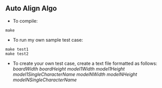 ## Auto Align Algo
* To compile:
```
make
```
* To run my own sample test case:
```
make test1
make test2
```
* To create your own test case, create a text file formatted as follows:
*boardWidth* *boardHeight*
*model1Width* *model1Height* *model1SingleCharacterName*
*modelNWidth* *modelNHeight* *modelNSingleCharacterName*

